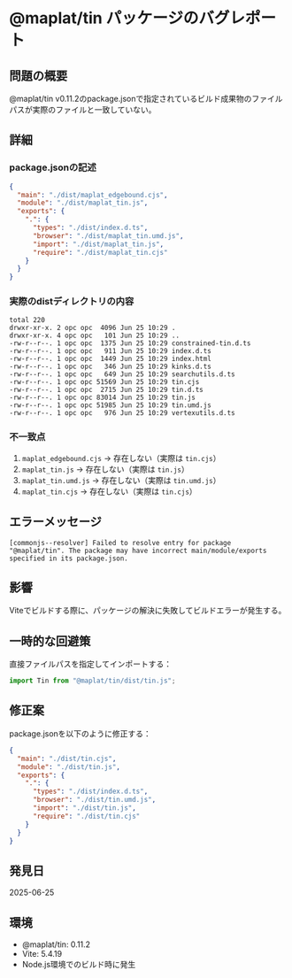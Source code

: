 # @maplat/tin パッケージのバグレポート

## 問題の概要
@maplat/tin v0.11.2のpackage.jsonで指定されているビルド成果物のファイルパスが実際のファイルと一致していない。

## 詳細

### package.jsonの記述
```json
{
  "main": "./dist/maplat_edgebound.cjs",
  "module": "./dist/maplat_tin.js",
  "exports": {
    ".": {
      "types": "./dist/index.d.ts",
      "browser": "./dist/maplat_tin.umd.js",
      "import": "./dist/maplat_tin.js",
      "require": "./dist/maplat_tin.cjs"
    }
  }
}
```

### 実際のdistディレクトリの内容
```
total 220
drwxr-xr-x. 2 opc opc  4096 Jun 25 10:29 .
drwxr-xr-x. 4 opc opc   101 Jun 25 10:29 ..
-rw-r--r--. 1 opc opc  1375 Jun 25 10:29 constrained-tin.d.ts
-rw-r--r--. 1 opc opc   911 Jun 25 10:29 index.d.ts
-rw-r--r--. 1 opc opc  1449 Jun 25 10:29 index.html
-rw-r--r--. 1 opc opc   346 Jun 25 10:29 kinks.d.ts
-rw-r--r--. 1 opc opc   649 Jun 25 10:29 searchutils.d.ts
-rw-r--r--. 1 opc opc 51569 Jun 25 10:29 tin.cjs
-rw-r--r--. 1 opc opc  2715 Jun 25 10:29 tin.d.ts
-rw-r--r--. 1 opc opc 83014 Jun 25 10:29 tin.js
-rw-r--r--. 1 opc opc 51985 Jun 25 10:29 tin.umd.js
-rw-r--r--. 1 opc opc   976 Jun 25 10:29 vertexutils.d.ts
```

### 不一致点
1. `maplat_edgebound.cjs` → 存在しない（実際は `tin.cjs`）
2. `maplat_tin.js` → 存在しない（実際は `tin.js`）
3. `maplat_tin.umd.js` → 存在しない（実際は `tin.umd.js`）
4. `maplat_tin.cjs` → 存在しない（実際は `tin.cjs`）

## エラーメッセージ
```
[commonjs--resolver] Failed to resolve entry for package "@maplat/tin". The package may have incorrect main/module/exports specified in its package.json.
```

## 影響
Viteでビルドする際に、パッケージの解決に失敗してビルドエラーが発生する。

## 一時的な回避策
直接ファイルパスを指定してインポートする：
```typescript
import Tin from "@maplat/tin/dist/tin.js";
```

## 修正案
package.jsonを以下のように修正する：
```json
{
  "main": "./dist/tin.cjs",
  "module": "./dist/tin.js",
  "exports": {
    ".": {
      "types": "./dist/index.d.ts",
      "browser": "./dist/tin.umd.js",
      "import": "./dist/tin.js",
      "require": "./dist/tin.cjs"
    }
  }
}
```

## 発見日
2025-06-25

## 環境
- @maplat/tin: 0.11.2
- Vite: 5.4.19
- Node.js環境でのビルド時に発生